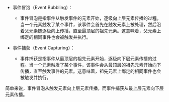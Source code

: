+ 事件冒泡（Event Bubbling）：
    - 事件冒泡是指事件从触发事件的元素开始，逐级向上层元素传播的过程。当一个元素触发了某个事件，该事件会首先在触发元素上被处理，然后沿着父元素链逐级向上传播，直至最顶层的祖先元素。这意味着，父元素上绑定的相同事件也会被触发并执行。

+ 事件捕获（Event Capturing）：
    - 事件捕获是指事件从最顶层的祖先元素开始，逐级向下层元素传播的过程。当一个元素触发了某个事件，该事件会从最顶层的祖先元素开始向下传播，直至触发事件的元素。这意味着，祖先元素上绑定的相同事件也会被触发并执行。

简单来说，事件冒泡从触发元素向上层元素传播，而事件捕获从最上层元素向下层元素传播。